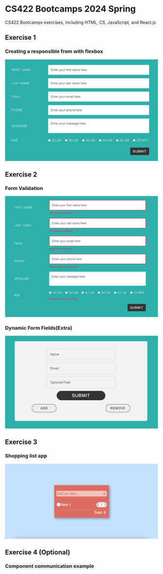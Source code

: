 # CS422 Bootcamps 2024 Spring
CS422 Bootcamps exercises, including HTML, CS, JavaScript, and React.js

## Exercise 1
### Creating a responsible from with flexbox

<img src="./exercise 1/exercise1.png">


## Exercise 2
### Form Validation

<img src="./exercise 2/validation.png">

### Dynamic Form Fields(Extra)
<p align="center">
    <img src="./exercise 2/dynamic.png">
</p>


## Exercise 3
### Shopping list app
<p align="center">
    <img src="./exercise 3/public/exercise3.png">
</p>

## Exercise 4 (Optional)
### Component communication example

